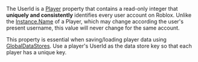 The UserId is a [Player](https://create.roblox.com/docs/reference/engine/classes/Player) property that contains a read-only integer that
**uniquely and consistently** identifies every user account on Roblox.
Unlike the [Instance.Name](https://create.roblox.com/docs/reference/engine/classes/Instance#Name) of a Player, which may change according the
user's present username, this value will never change for the same
account.

This property is essential when saving/loading player data using
[GlobalDataStores](https://create.roblox.com/docs/reference/engine/classes/GlobalDataStore). Use a player's UserId as the data
store key so that each player has a unique key.